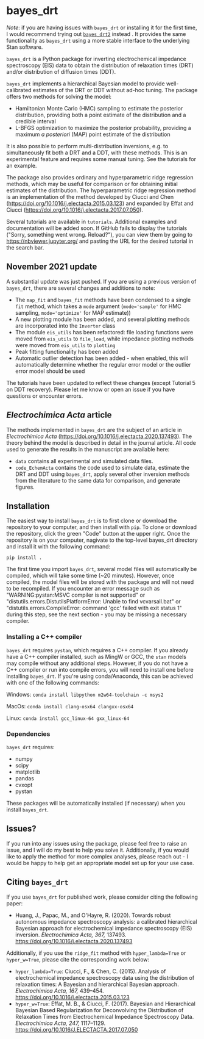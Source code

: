 # bayes_drt

*Note*: if you are having issues with `bayes_drt` or installing it for the first time, I would recommend trying out [`bayes_drt2`](https://github.com/jdhuang-csm/bayes-drt2) instead . It provides the same functionality as `bayes_drt` using a more stable interface to the underlying Stan software.

`bayes_drt` is a Python package for inverting  electrochemical impedance spectroscopy (EIS) data to obtain the distribution of relaxation times (DRT) and/or distribution of diffusion times (DDT).

`bayes_drt` implements a hierarchical Bayesian model to provide well-calibrated estimates of the DRT or DDT without ad-hoc tuning. The package offers two methods for solving the model:
* Hamiltonian Monte Carlo (HMC) sampling to estimate the posterior distribution, providing both a point estimate of the distribution and a credible interval
* L-BFGS optimization to maximize the posterior probability, providing a maximum *a posteriori* (MAP) point estimate of the distribution

It is also possible to perform multi-distribution inversions, e.g. to simultaneously fit both a DRT and a DDT, with these methods. This is an experimental feature and requires some manual tuning. See the tutorials for an example.

The package also provides ordinary and hyperparametric ridge regression methods, which may be useful for comparison or for obtaining initial estimates of the distribution. The hyperparametric ridge regression method is an implementation of the method developed by Ciucci and Chen (https://doi.org/10.1016/j.electacta.2015.03.123) and expanded by Effat and Ciucci (https://doi.org/10.1016/j.electacta.2017.07.050).

Several tutorials are available in `tutorials`. Additional examples and documentation will be added soon. If GitHub fails to display the tutorials ("Sorry, something went wrong. Reload?"), you can view them by going to https://nbviewer.jupyter.org/ and pasting the URL for the desired tutorial in the search bar.

## November 2021 update
A substantial update was just pushed. If you are using a previous version of `bayes_drt`, there are several changes and additions to note:
* The `map_fit` and `bayes_fit` methods have been condensed to a single `fit` method, which takes a `mode` argument (`mode='sample'` for HMC sampling, `mode='optimize'` for MAP estimate))
* A new plotting module has been added, and several plotting methods are incorporated into the `Inverter` class
* The module `eis_utils` has been refactored: file loading functions were moved from `eis_utils` to `file_load`, while impedance plotting methods were moved from `eis_utils` to `plotting`
* Peak fitting functionality has been added
* Automatic outlier detection has been added - when enabled, this will automatically determine whether the regular error model or the outlier error model should be used

The tutorials have been updated to reflect these changes (except Tutorial 5 on DDT recovery). Please let me know or open an issue if you have questions or encounter errors.

## *Electrochimica Acta* article
The methods implemented in `bayes_drt` are the subject of an article in *Electrochimica Acta* (https://doi.org/10.1016/j.electacta.2020.137493). The theory behind the model is described in detail in the journal article. All code used to generate the results in the manuscript are available here:
* `data` contains all experimental and simulated data files.
* `code_EchemActa` contains the code used to simulate data, estimate the DRT and DDT using `bayes_drt`, apply several other inversion methods from the literature to the same data for comparison, and generate figures.

## Installation
The easiest way to install `bayes_drt` is to first clone or download the repository to your computer, and then install with `pip`. To clone or download the repository, click the green "Code" button at the upper right. Once the repository is on your computer, nagivate to the top-level bayes_drt directory and install it with the following command:

    pip install .

The first time you import `bayes_drt`, several model files will automatically be compiled, which will take some time (~20 minutes). However, once compiled, the model files will be stored with the package and will not need to be recompiled. If you encounter an error message such as "WARNING:pystan:MSVC compiler is not supported" or "distutils.errors.DistutilsPlatformError: Unable to find vcvarsall.bat" or "distutils.errors.CompileError: command 'gcc' failed with exit status 1" during this step, see the next section - you may be missing a necessary compiler. 

### Installing a C++ compiler
`bayes_drt` requires `pystan`, which requires a C++ compiler. If you already have a C++ compiler installed, such as MingW or GCC, the `stan` models may compile without any additional steps. However, if you do not have a C++ compiler or run into compile errors, you will need to install one before installing `bayes_drt`. If you're using conda/Anaconda, this can be achieved with one of the following commands:

Windows: `conda install libpython m2w64-toolchain -c msys2` 

MacOs: `conda install clang-osx64 clangxx-osx64`

Linux: `conda install gcc_linux-64 gxx_linux-64`

### Dependencies
`bayes_drt` requires:
* numpy
* scipy
* matplotlib
* pandas
* cvxopt
* pystan

These packages will be automatically installed (if necessary) when you install `bayes_drt`.

## Issues?
If you run into any issues using the package, please feel free to raise an issue, and I will do my best to help you solve it. Additionally, if you would like to apply the method for more complex analyses, please reach out - I would be happy to help get an appropriate model set up for your use case. 

## Citing `bayes_drt`
If you use `bayes_drt` for published work, please consider citing the following paper:
* Huang, J., Papac, M., and O'Hayre, R. (2020). Towards robust autonomous impedance spectroscopy analysis: a calibrated hierarchical Bayesian approach for electrochemical impedance spectroscopy (EIS) inversion. *Electrochimica Acta, 367,* 137493. https://doi.org/10.1016/j.electacta.2020.137493

Additionally, if you use the `ridge_fit` method with `hyper_lambda=True` or `hyper_w=True`, please cite the corresponding work below:
* `hyper_lambda=True`: Ciucci, F., & Chen, C. (2015). Analysis of electrochemical impedance spectroscopy data using the distribution of relaxation times: A Bayesian and hierarchical Bayesian approach. *Electrochimica Acta, 167,* 439–454. https://doi.org/10.1016/j.electacta.2015.03.123
* `hyper_w=True`: Effat, M. B., & Ciucci, F. (2017). Bayesian and Hierarchical Bayesian Based Regularization for Deconvolving the Distribution of Relaxation Times from Electrochemical Impedance Spectroscopy Data. *Electrochimica Acta, 247,* 1117–1129. https://doi.org/10.1016/J.ELECTACTA.2017.07.050

